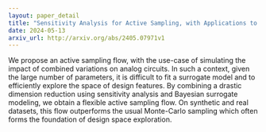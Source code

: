 ```yaml
---
layout: paper_detail
title: "Sensitivity Analysis for Active Sampling, with Applications to the Simulation of Analog Circuits"
date: 2024-05-13
arxiv_url: http://arxiv.org/abs/2405.07971v1
---
```


We propose an active sampling flow, with the use-case of simulating the impact of combined variations on analog circuits. In such a context, given the large number of parameters, it is difficult to fit a surrogate model and to efficiently explore the space of design features.   By combining a drastic dimension reduction using sensitivity analysis and Bayesian surrogate modeling, we obtain a flexible active sampling flow. On synthetic and real datasets, this flow outperforms the usual Monte-Carlo sampling which often forms the foundation of design space exploration.
